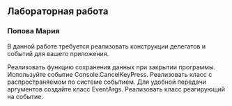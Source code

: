 ## Лабораторная работа 
### Попова Мария
В данной работе требуется реализовать конструкции делегатов и событий для вашего приложения.

Реализовать функцию сохранения данных при закрытии программы. Используйте событие Console.CancelKeyPress.
Реализовать класс с распространяемом по системе событием. Для удобной передачи аргументов создайте класс EventArgs.
Реализовать класс реагирующий на событие.
